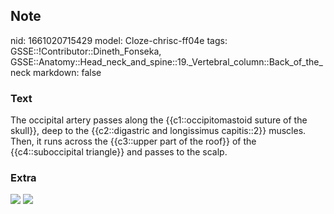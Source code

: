 ## Note
nid: 1661020715429
model: Cloze-chrisc-ff04e
tags: GSSE::!Contributor::Dineth_Fonseka, GSSE::Anatomy::Head_neck_and_spine::19._Vertebral_column::Back_of_the_neck
markdown: false

### Text
The occipital artery passes along the {{c1::occipitomastoid suture of the skull}}, deep to the {{c2::digastric and longissimus capitis::2}} muscles. Then, it runs across the {{c3::upper part of the roof}} of the {{c4::suboccipital triangle}} and passes to the scalp.

### Extra
<img src="img4967230270408580758.jpg"> <img src= 
"img8500967820771178481.jpg">
